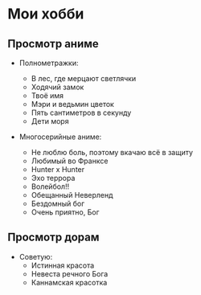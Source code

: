 # Мои хобби

## Просмотр аниме

* Полнометражки:
    - В лес, где мерцают светлячки
	 - Ходячий замок
	 - Твоё имя
	 - Мэри и ведьмин цветок
	 - Пять сантиметров в секунду
	 - Дети моря

* Многосерийные аниме:
    - Не люблю боль, поэтому вкачаю всё в защиту
    - Любимый во Франксе
	 - Hunter x Hunter
	 - Эхо террора
	 - Волейбол!!
	 - Обещанный Неверленд
	 - Бездомный бог
	 - Очень приятно, Бог

## Просмотр дорам

* Советую:
    - Истинная красота
	 - Невеста речного Бога
	 - Каннамская красотка